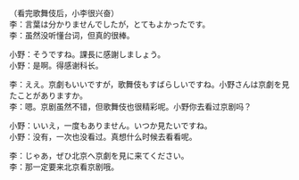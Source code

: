 （看完歌舞伎后，小李很兴奋）  
李：言葉は分かりませんでしたが，とてもよかったです。  
李：虽然没听懂台词，但真的很棒。  

小野：そうですね。課長に感謝しましょう。  
小野：是啊。得感谢科长。  

李：ええ。京劇もいいですが，歌舞伎もすばらしいですね。小野さんは京劇を見たことがありますか。  
李：嗯。京剧虽然不错，但歌舞伎也很精彩呢。小野你去看过京剧吗？  

小野：いいえ，一度もありません。いつか見たいですね。  
小野：没有，一次也没看过。真想什么时候去看看呢。  

李：じゃあ，ぜひ北京へ京劇を見に来てください。  
李：那一定要来北京看京剧哦。